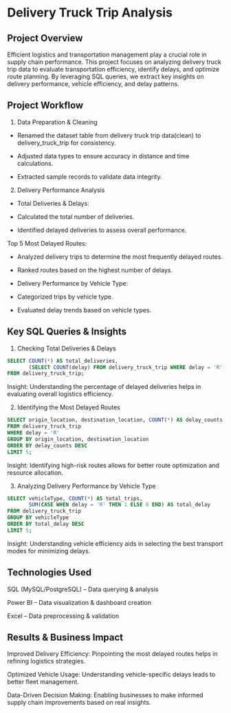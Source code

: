 # Delivery Truck Trip Analysis

## Project Overview

Efficient logistics and transportation management play a crucial role in supply chain performance. This project focuses on analyzing delivery truck trip data to evaluate transportation efficiency, identify delays, and optimize route planning. By leveraging SQL queries, we extract key insights on delivery performance, vehicle efficiency, and delay patterns.

## Project Workflow

1. Data Preparation & Cleaning

- Renamed the dataset table from delivery truck trip data(clean) to delivery_truck_trip for consistency.

- Adjusted data types to ensure accuracy in distance and time calculations.

- Extracted sample records to validate data integrity.

2. Delivery Performance Analysis

- Total Deliveries & Delays:

- Calculated the total number of deliveries.

- Identified delayed deliveries to assess overall performance.

Top 5 Most Delayed Routes:

- Analyzed delivery trips to determine the most frequently delayed routes.

- Ranked routes based on the highest number of delays.

- Delivery Performance by Vehicle Type:

- Categorized trips by vehicle type.

- Evaluated delay trends based on vehicle types.

## Key SQL Queries & Insights

1. Checking Total Deliveries & Delays

```sql
SELECT COUNT(*) AS total_deliveries,
       (SELECT COUNT(delay) FROM delivery_truck_trip WHERE delay = 'R') AS total_delays
FROM delivery_truck_trip;
```

Insight: Understanding the percentage of delayed deliveries helps in evaluating overall logistics efficiency.


2. Identifying the Most Delayed Routes

```sql
SELECT origin_location, destination_location, COUNT(*) AS delay_counts
FROM delivery_truck_trip
WHERE delay = 'R'
GROUP BY origin_location, destination_location
ORDER BY delay_counts DESC
LIMIT 5;
```

Insight: Identifying high-risk routes allows for better route optimization and resource allocation.

3. Analyzing Delivery Performance by Vehicle Type

```sql
SELECT vehicleType, COUNT(*) AS total_trips,
       SUM(CASE WHEN delay = 'R' THEN 1 ELSE 0 END) AS total_delay
FROM delivery_truck_trip
GROUP BY vehicleType
ORDER BY total_delay DESC
LIMIT 5;
```

Insight: Understanding vehicle efficiency aids in selecting the best transport modes for minimizing delays.

## Technologies Used

SQL (MySQL/PostgreSQL) – Data querying & analysis

Power BI  – Data visualization & dashboard creation

Excel – Data preprocessing & validation

## Results & Business Impact

Improved Delivery Efficiency: Pinpointing the most delayed routes helps in refining logistics strategies.

Optimized Vehicle Usage: Understanding vehicle-specific delays leads to better fleet management.

Data-Driven Decision Making: Enabling businesses to make informed supply chain improvements based on real insights.

